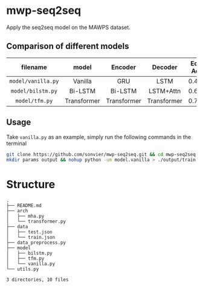 # mwp-seq2seq

Apply the seq2seq model on the MAWPS dataset.

## Comparison of different models



<div align="center">

|filename|model | Encoder|Decoder|Equ. Acc|
|:-:|:-:|:-:|:-:|:-:|
|`model/vanilla.py`|Vanilla|GRU|LSTM|0.463|
|`model/bilstm.py`|Bi-LSTM|Bi-LSTM|LSTM+Attn| 0.640  |
|`model/tfm.py`|Transformer|Transformer|Transformer|0.720  |

</div>




## Usage

Take `vanilla.py` as an example, simply run the following commands in the terminal

```bash
git clone https://github.com/sonvier/mwp-seq2seq.git && cd mwp-seq2seq
mkdir params output && nohup python -um model.vanilla > ./output/train.log 2>&1 &
```

# Structure

```
.
├── README.md
├── arch
│   ├── mha.py
│   └── transformer.py
├── data
│   ├── test.json
│   └── train.json
├── data_preprocess.py
├── model
│   ├── bilstm.py
│   ├── tfm.py
│   └── vanilla.py
└── utils.py

3 directories, 10 files
```